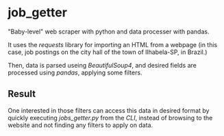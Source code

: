 # job_getter
"Baby-level" web scraper with python and data processer with pandas.

It uses the *requests* library for importing an HTML from a webpage (in this case, job postings on the city hall of the town of Ilhabela-SP, in Brazil.)

Then, data is parsed useing *BeautifulSoup4*, and desired fields are processed using *pandas*, applying some filters.

## Result
One interested in those filters can access this data in desired format by quickly executing *jobs_getter.py* from the *CLI*, instead of browsing to the website and not finding any filters to apply on data.
